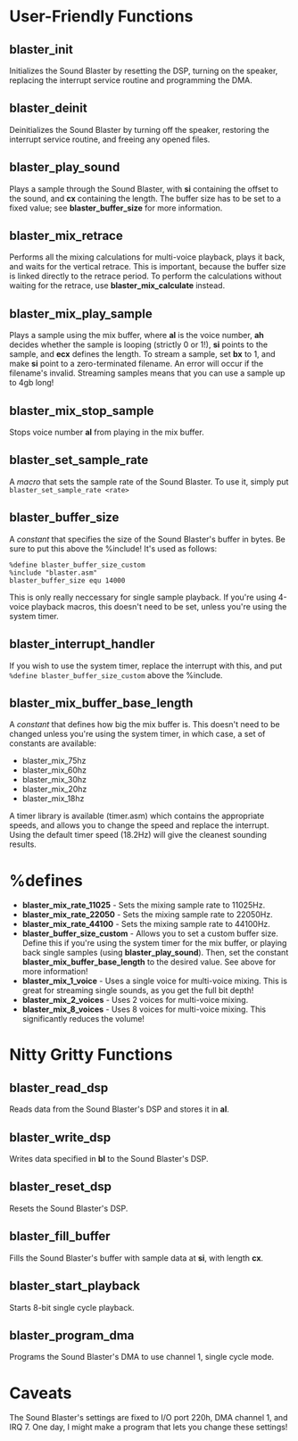 # User-Friendly Functions

## blaster_init
Initializes the Sound Blaster by resetting the DSP, turning on the speaker, replacing the interrupt service routine and programming the DMA.

## blaster_deinit
Deinitializes the Sound Blaster by turning off the speaker, restoring the interrupt service routine, and freeing any opened files.

## blaster_play_sound
Plays a sample through the Sound Blaster, with **si** containing the offset to the sound, and **cx** containing the length. The buffer size has to be set to a fixed value; see **blaster_buffer_size** for more information.

## blaster_mix_retrace
Performs all the mixing calculations for multi-voice playback, plays it back, and waits for the vertical retrace. This is important, because the buffer size is linked directly to the retrace period. To perform the calculations without waiting for the retrace, use **blaster_mix_calculate** instead.

## blaster_mix_play_sample
Plays a sample using the mix buffer, where **al** is the voice number, **ah** decides whether the sample is looping (strictly 0 or 1!), **si** points to the sample, and **ecx** defines the length. To stream a sample, set **bx** to 1, and make **si** point to a zero-terminated filename. An error will occur if the filename's invalid. Streaming samples means that you can use a sample up to 4gb long!

## blaster_mix_stop_sample
Stops voice number **al** from playing in the mix buffer.

## blaster_set_sample_rate
A *macro* that sets the sample rate of the Sound Blaster. To use it, simply put ```blaster_set_sample_rate <rate>```

## blaster_buffer_size
A *constant* that specifies the size of the Sound Blaster's buffer in bytes. Be sure to put this above the %include! It's used as follows:
```
%define blaster_buffer_size_custom
%include "blaster.asm"
blaster_buffer_size equ 14000
```
This is only really neccessary for single sample playback. If you're using 4-voice playback macros, this doesn't need to be set, unless you're using the system timer.

## blaster_interrupt_handler
If you wish to use the system timer, replace the interrupt with this, and put ```%define blaster_buffer_size_custom``` above the %include.

## blaster_mix_buffer_base_length
A *constant* that defines how big the mix buffer is. This doesn't need to be changed unless you're using the system timer, in which case, a set of constants are available:
* blaster_mix_75hz
* blaster_mix_60hz
* blaster_mix_30hz
* blaster_mix_20hz
* blaster_mix_18hz

A timer library is available (timer.asm) which contains the appropriate speeds, and allows you to change the speed and replace the interrupt. Using the default timer speed (18.2Hz) will give the cleanest sounding results.

# %defines
* **blaster_mix_rate_11025** - Sets the mixing sample rate to 11025Hz.
* **blaster_mix_rate_22050** - Sets the mixing sample rate to 22050Hz.
* **blaster_mix_rate_44100** - Sets the mixing sample rate to 44100Hz.
* **blaster_buffer_size_custom** - Allows you to set a custom buffer size. Define this if you're using the system timer for the mix buffer, or playing back single samples (using **blaster_play_sound**). Then, set the constant **blaster_mix_buffer_base_length** to the desired value. See above for more information!
* **blaster_mix_1_voice** - Uses a single voice for multi-voice mixing. This is great for streaming single sounds, as you get the full bit depth!
* **blaster_mix_2_voices** - Uses 2 voices for multi-voice mixing.
* **blaster_mix_8_voices** - Uses 8 voices for multi-voice mixing. This significantly reduces the volume!

# Nitty Gritty Functions

## blaster_read_dsp
Reads data from the Sound Blaster's DSP and stores it in **al**.

## blaster_write_dsp
Writes data specified in **bl** to the Sound Blaster's DSP.

## blaster_reset_dsp
Resets the Sound Blaster's DSP.

## blaster_fill_buffer
Fills the Sound Blaster's buffer with sample data at **si**, with length **cx**.

## blaster_start_playback
Starts 8-bit single cycle playback.

## blaster_program_dma
Programs the Sound Blaster's DMA to use channel 1, single cycle mode.

# Caveats
The Sound Blaster's settings are fixed to I/O port 220h, DMA channel 1, and IRQ 7. One day, I might make a program that lets you change these settings!
